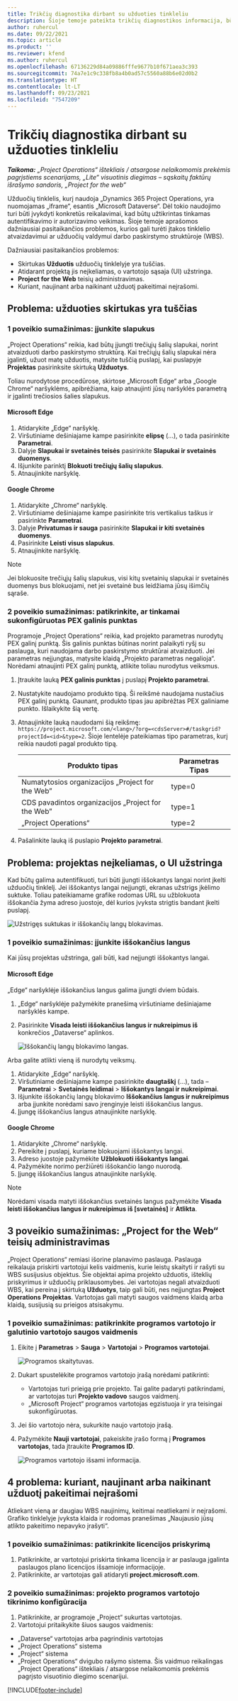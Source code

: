 ```yaml
---
title: Trikčių diagnostika dirbant su užduoties tinkleliu
description: Šioje temoje pateikta trikčių diagnostikos informacija, būtina dirbant su užduočių tinkleliu.
author: ruhercul
ms.date: 09/22/2021
ms.topic: article
ms.product: ''
ms.reviewer: kfend
ms.author: ruhercul
ms.openlocfilehash: 67136229d84a09886fffe9677b10f671aea3c393
ms.sourcegitcommit: 74a7e1c9c338fb8a4b0ad57c5560a88b6e02d0b2
ms.translationtype: HT
ms.contentlocale: lt-LT
ms.lasthandoff: 09/23/2021
ms.locfileid: "7547209"
---
```

# <a name="troubleshoot-working-in-the-task-grid"></a>Trikčių diagnostika dirbant su užduoties tinkleliu 


_**Taikoma:** „Project Operations“ ištekliais / atsargose nelaikomomis prekėmis pagrįstiems scenarijams, „Lite“ visuotinis diegimas – sąskaitų faktūrų išrašymo sandoris, „Project for the web“_

Užduočių tinklelis, kurį naudoja „Dynamics 365 Project Operations, yra nuomojamas „iframe“, esantis „Microsoft Dataverse“. Dėl tokio naudojimo turi būti įvykdyti konkretūs reikalavimai, kad būtų užtikrintas tinkamas autentifikavimo ir autorizavimo veikimas. Šioje temoje aprašomos dažniausiai pasitaikančios problemos, kurios gali turėti įtakos tinklelio atvaizdavimui ar užduočių valdymui darbo paskirstymo struktūroje (WBS).

Dažniausiai pasitaikančios problemos:

- Skirtukas **Užduotis** užduočių tinklelyje yra tuščias.
- Atidarant projektą jis neįkeliamas, o vartotojo sąsaja (UI) užstringa.
- **Project for the Web** teisių administravimas.
- Kuriant, naujinant arba naikinant užduotį pakeitimai neįrašomi.

## <a name="issue-the-task-tab-is-empty"></a>Problema: užduoties skirtukas yra tuščias

### <a name="mitigation-1-enable-cookies"></a>1 poveikio sumažinimas: įjunkite slapukus

„Project Operations“ reikia, kad būtų įjungti trečiųjų šalių slapukai, norint atvaizduoti darbo paskirstymo struktūrą. Kai trečiųjų šalių slapukai nėra įgalinti, užuot matę užduotis, matysite tuščią puslapį, kai puslapyje **Projektas** pasirinksite skirtuką **Užduotys**.

Toliau nurodytose procedūrose, skirtose „Microsoft Edge“ arba „Google Chrome“ naršyklėms, apibrėžiama, kaip atnaujinti jūsų naršyklės parametrą ir įgalinti trečiosios šalies slapukus.

#### <a name="microsoft-edge"></a>Microsoft Edge

1. Atidarykite „Edge“ naršyklę.
2. Viršutiniame dešiniajame kampe pasirinkite **elipsę** (...), o tada pasirinkite **Parametrai**.
3. Dalyje **Slapukai ir svetainės teisės** pasirinkite **Slapukai ir svetainės duomenys**.
4. Išjunkite parinktį **Blokuoti trečiųjų šalių slapukus**.
5. Atnaujinkite naršyklę. 

#### <a name="google-chrome"></a>Google Chrome

1. Atidarykite „Chrome“ naršyklę.
2. Viršutiniame dešiniajame kampe pasirinkite tris vertikalius taškus ir pasirinkte **Parametrai**.
3. Dalyje **Privatumas ir sauga** pasirinkite **Slapukai ir kiti svetainės duomenys**.
4. Pasirinkite **Leisti visus slapukus**.
5. Atnaujinkite naršyklę. 

> [!NOTE]
> Jei blokuosite trečiųjų šalių slapukus, visi kitų svetainių slapukai ir svetainės duomenys bus blokuojami, net jei svetainė bus leidžiama jūsų išimčių sąraše.

### <a name="mitigation-2-validate-the-pex-endpoint-has-been-correctly-configured"></a>2 poveikio sumažinimas: patikrinkite, ar tinkamai sukonfigūruotas PEX galinis punktas

Programoje „Project Operations“ reikia, kad projekto parametras nurodytų PEX galinį punktą. Šis galinis punktas būtinas norint palaikyti ryšį su paslauga, kuri naudojama darbo paskirstymo struktūrai atvaizduoti. Jei parametras neįjungtas, matysite klaidą „Projekto parametras negalioja“. Norėdami atnaujinti PEX galinį punktą, atlikite toliau nurodytus veiksmus.

1. Įtraukite lauką **PEX galinis punktas** į puslapį **Projekto parametrai**.
2. Nustatykite naudojamo produkto tipą. Ši reikšmė naudojama nustačius PEX galinį punktą. Gaunant, produkto tipas jau apibrėžtas PEX galiniame punkto. Išlaikykite šią vertę.
3. Atnaujinkite lauką naudodami šią reikšmę: `https://project.microsoft.com/<lang>/?org=<cdsServer>#/taskgrid?projectId=<id>&type=2`. Šioje lentelėje pateikiamas tipo parametras, kurį reikia naudoti pagal produkto tipą.

      | **Produkto tipas**                     | **Parametras Tipas** |
      |--------------------------------------|--------------------|
      | Numatytosios organizacijos „Project for the Web”   | type=0             |
      | CDS pavadintos organizacijos „Project for the Web” | type=1             |
      | „Project Operations“                   | type=2             |

4. Pašalinkite lauką iš puslapio **Projekto parametrai**.

## <a name="issue-the-project-doesnt-load-and-the-ui-is-stuck-on-the-spinner"></a>Problema: projektas neįkeliamas, o UI užstringa

Kad būtų galima autentifikuoti, turi būti įjungti iššokantys langai norint įkelti užduočių tinklelį. Jei iššokantys langai neįjungti, ekranas užstrigs įkėlimo suktuke. Toliau pateikiamame grafike rodomas URL su užblokuota iššokančia žyma adreso juostoje, dėl kurios įvyksta strigtis bandant įkelti puslapį. 

   ![Užstrigęs suktukas ir iššokančių langų blokavimas.](media/popupsblocked.png)

### <a name="mitigation-1-enable-pop-ups"></a>1 poveikio sumažinimas: įjunkite iššokančius langus

Kai jūsų projektas užstringa, gali būti, kad neįjungti iššokantys langai.

#### <a name="microsoft-edge"></a>Microsoft Edge

„Edge“ naršyklėje iššokančius langus galima įjungti dviem būdais.

1. „Edge“ naršyklėje pažymėkite pranešimą viršutiniame dešiniajame naršyklės kampe.
2. Pasirinkite **Visada leisti iššokančius langus ir nukreipimus iš** konkrečios „Dataverse“ aplinkos.
 
     ![Iššokančių langų blokavimo langas.](media/enablepopups.png)

Arba galite atlikti vieną iš nurodytų veiksmų.

1. Atidarykite „Edge“ naršyklę.
2. Viršutiniame dešiniajame kampe pasirinkite **daugtaškį** (...), tada – **Parametrai** > **Svetainės leidimai** > **Iššokantys langai ir nukreipimai**.
3. Išjunkite iššokančių langų blokavimo **Iššokančius langus ir nukreipimus** arba įjunkite norėdami savo įrenginyje leisti iššokančius langus.
4. Įjungę iššokančius langus atnaujinkite naršyklę. 

#### <a name="google-chrome"></a>Google Chrome
1. Atidarykite „Chrome“ naršyklę.
2. Pereikite į puslapį, kuriame blokuojami iššokantys langai.
3. Adreso juostoje pažymėkite **Užblokuoti iššokantys langai**.
4. Pažymėkite norimo peržiūrėti iššokančio lango nuorodą.
5. Įjungę iššokančius langus atnaujinkite naršyklę. 

> [!NOTE]
> Norėdami visada matyti iššokančius svetainės langus pažymėkite **Visada leisti iššokančius langus ir nukreipimus iš [svetainės]** ir **Atlikta**.

## <a name="issue-3-administration-of-privileges-for-project-for-the-web"></a>3 poveikio sumažinimas: „Project for the Web“ teisių administravimas

„Project Operations“ remiasi išorine planavimo paslauga. Paslauga reikalauja priskirti vartotojui kelis vaidmenis, kurie leistų skaityti ir rašyti su WBS susijusius objektus. Šie objektai apima projekto užduotis, išteklių priskyrimus ir užduočių priklausomybes. Jei vartotojas negali atvaizduoti WBS, kai pereina į skirtuką **Užduotys**, taip gali būti, nes neįjungtas **Project Operations** **Projektas**. Vartotojas gali matyti saugos vaidmens klaidą arba klaidą, susijusią su prieigos atsisakymu.

### <a name="mitigation-1-validate-the-application-user-and-end-user-security-roles"></a>1 poveikio sumažinimas: patikrinkite programos vartotojo ir galutinio vartotojo saugos vaidmenis

1. Eikite į **Parametras** > **Sauga** > **Vartotojai** > **Programos vartotojai**.  

   ![Programos skaitytuvas.](media/applicationuser.jpg)
   
2. Dukart spustelėkite programos vartotojo įrašą norėdami patikrinti:

     - Vartotojas turi prieigą prie projekto. Tai galite padaryti patikrindami, ar vartotojas turi **Projekto vadovo** saugos vaidmenį.
     - „Microsoft Project“ programos vartotojas egzistuoja ir yra teisingai sukonfigūruotas.
 
3. Jei šio vartotojo nėra, sukurkite naujo vartotojo įrašą. 
4. Pažymėkite **Nauji vartotojai**, pakeiskite įrašo formą į **Programos vartotojas**, tada įtraukite **Programos ID**.

   ![Programos vartotojo išsami informacija.](media/applicationuserdetails.jpg)


## <a name="issue-4-changes-arent-saved-when-you-create-update-or-delete-a-task"></a>4 problema: kuriant, naujinant arba naikinant užduotį pakeitimai neįrašomi

Atliekant vieną ar daugiau WBS naujinimų, keitimai neatliekami ir neįrašomi. Grafiko tinklelyje įvyksta klaida ir rodomas pranešimas „Naujausio jūsų atlikto pakeitimo nepavyko įrašyti“.

### <a name="mitigation-1-validate-the-license-assignment"></a>1 poveikio sumažinimas: patikrinkite licencijos priskyrimą

1. Patikrinkite, ar vartotojui priskirta tinkama licencija ir ar paslauga įgalinta paslaugos plano licencijos išsamioje informacijoje.  
2. Patikrinkite, ar vartotojas gali atidaryti **project.microsoft.com**.
    
### <a name="mitigation-2-validation-configuration-of-the-project-application-user"></a>2 poveikio sumažinimas: projekto programos vartotojo tikrinimo konfigūracija
1. Patikrinkite, ar programoje „Project“ sukurtas vartotojas.
2. Vartotojui pritaikykite šiuos saugos vaidmenis:
  
  - „Dataverse“ vartotojas arba pagrindinis vartotojas
  - „Project Operations“ sistema
  - „Project“ sistema
  - „Project Operations“ dvigubo rašymo sistema. Šis vaidmuo reikalingas „Project Operations“ ištekliais / atsargose nelaikomomis prekėmis pagrįsto visuotinio diegimo scenarijui.


[!INCLUDE[footer-include](../includes/footer-banner.md)]

